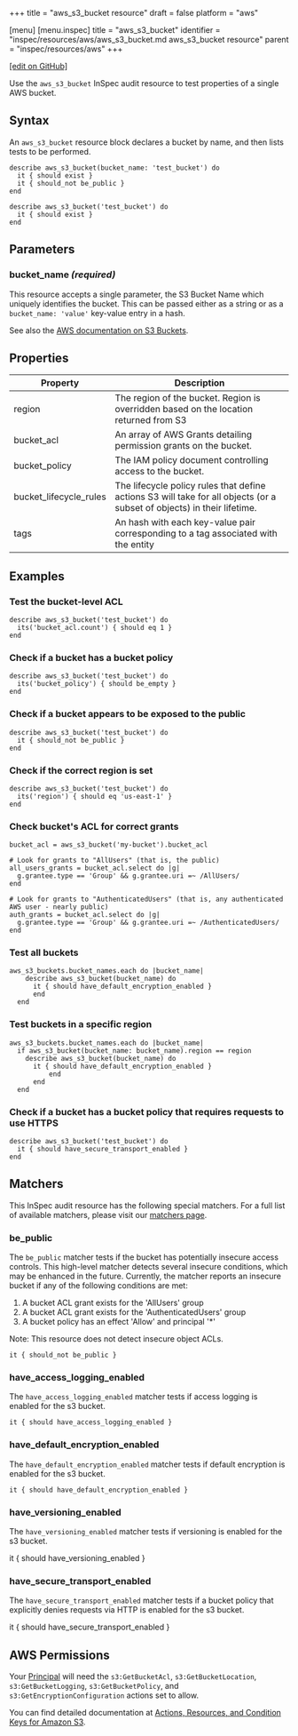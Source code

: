 +++
title = "aws_s3_bucket resource"
draft = false
platform = "aws"

[menu]
  [menu.inspec]
    title = "aws_s3_bucket"
    identifier = "inspec/resources/aws/aws_s3_bucket.md aws_s3_bucket resource"
    parent = "inspec/resources/aws"
+++

[\[edit on GitHub\]](https://github.com/inspec/inspec/blob/master/www/content/inspec/resources/aws_s3_bucket.md)

Use the `aws_s3_bucket` InSpec audit resource to test properties of a single AWS bucket.

## Syntax

An `aws_s3_bucket` resource block declares a bucket by name, and then lists tests to be performed.

    describe aws_s3_bucket(bucket_name: 'test_bucket') do
      it { should exist }
      it { should_not be_public }
    end

    describe aws_s3_bucket('test_bucket') do
      it { should exist }
    end

## Parameters

### bucket_name _(required)_

This resource accepts a single parameter, the S3 Bucket Name which uniquely identifies the bucket.
This can be passed either as a string or as a `bucket_name: 'value'` key-value entry in a hash.

See also the [AWS documentation on S3 Buckets](https://docs.aws.amazon.com/AmazonS3/latest/dev/UsingBucket.html).

## Properties

| Property               | Description                                                                                                             |
| ---------------------- | ----------------------------------------------------------------------------------------------------------------------- |
| region                 | The region of the bucket. Region is overridden based on the location returned from S3                                   |
| bucket_acl             | An array of AWS Grants detailing permission grants on the bucket.                                                       |
| bucket_policy          | The IAM policy document controlling access to the bucket.                                                               |
| bucket_lifecycle_rules | The lifecycle policy rules that define actions S3 will take for all objects (or a subset of objects) in their lifetime. |
| tags                   | An hash with each key-value pair corresponding to a tag associated with the entity                                      |

## Examples

### Test the bucket-level ACL

    describe aws_s3_bucket('test_bucket') do
      its('bucket_acl.count') { should eq 1 }
    end

### Check if a bucket has a bucket policy

    describe aws_s3_bucket('test_bucket') do
      its('bucket_policy') { should be_empty }
    end

### Check if a bucket appears to be exposed to the public

    describe aws_s3_bucket('test_bucket') do
      it { should_not be_public }
    end

### Check if the correct region is set

    describe aws_s3_bucket('test_bucket') do
      its('region') { should eq 'us-east-1' }
    end

### Check bucket's ACL for correct grants

    bucket_acl = aws_s3_bucket('my-bucket').bucket_acl

    # Look for grants to "AllUsers" (that is, the public)
    all_users_grants = bucket_acl.select do |g|
      g.grantee.type == 'Group' && g.grantee.uri =~ /AllUsers/
    end

    # Look for grants to "AuthenticatedUsers" (that is, any authenticated AWS user - nearly public)
    auth_grants = bucket_acl.select do |g|
      g.grantee.type == 'Group' && g.grantee.uri =~ /AuthenticatedUsers/
    end

### Test all buckets

    aws_s3_buckets.bucket_names.each do |bucket_name|
        describe aws_s3_bucket(bucket_name) do
          it { should have_default_encryption_enabled }
          end
      end

### Test buckets in a specific region

    aws_s3_buckets.bucket_names.each do |bucket_name|
      if aws_s3_bucket(bucket_name: bucket_name).region == region
        describe aws_s3_bucket(bucket_name) do
          it { should have_default_encryption_enabled }
              end
          end
      end

### Check if a bucket has a bucket policy that requires requests to use HTTPS

    describe aws_s3_bucket('test_bucket') do
      it { should have_secure_transport_enabled }
    end

## Matchers

This InSpec audit resource has the following special matchers. For a full list of available matchers, please visit our [matchers page](/inspec/matchers/).

### be_public

The `be_public` matcher tests if the bucket has potentially insecure access controls. This high-level matcher detects several insecure conditions, which may be enhanced in the future. Currently, the matcher reports an insecure bucket if any of the following conditions are met:

1. A bucket ACL grant exists for the 'AllUsers' group
2. A bucket ACL grant exists for the 'AuthenticatedUsers' group
3. A bucket policy has an effect 'Allow' and principal '\*'

Note: This resource does not detect insecure object ACLs.

    it { should_not be_public }

### have_access_logging_enabled

The `have_access_logging_enabled` matcher tests if access logging is enabled for the s3 bucket.

    it { should have_access_logging_enabled }

### have_default_encryption_enabled

The `have_default_encryption_enabled` matcher tests if default encryption is enabled for the s3 bucket.

    it { should have_default_encryption_enabled }

### have_versioning_enabled

The `have_versioning_enabled` matcher tests if versioning is enabled for the s3 bucket.

it { should have_versioning_enabled }

### have_secure_transport_enabled

The `have_secure_transport_enabled` matcher tests if a bucket policy that explicitly denies requests via HTTP is enabled for the s3 bucket.

it { should have_secure_transport_enabled }

## AWS Permissions

Your [Principal](https://docs.aws.amazon.com/IAM/latest/UserGuide/intro-structure.html#intro-structure-principal) will need the `s3:GetBucketAcl`, `s3:GetBucketLocation`, `s3:GetBucketLogging`, `s3:GetBucketPolicy`, and `s3:GetEncryptionConfiguration` actions set to allow.

You can find detailed documentation at [Actions, Resources, and Condition Keys for Amazon S3](https://docs.aws.amazon.com/IAM/latest/UserGuide/list_amazons3.html).
